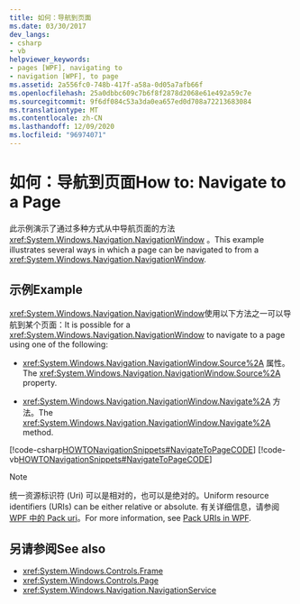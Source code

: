 ```yaml
---
title: 如何：导航到页面
ms.date: 03/30/2017
dev_langs:
- csharp
- vb
helpviewer_keywords:
- pages [WPF], navigating to
- navigation [WPF], to page
ms.assetid: 2a556fc0-748b-417f-a58a-0d05a7afb66f
ms.openlocfilehash: 25a0dbbc609c7b6f8f2878d2068e61e492a59c7e
ms.sourcegitcommit: 9f6df084c53a3da0ea657ed0d708a72213683084
ms.translationtype: MT
ms.contentlocale: zh-CN
ms.lasthandoff: 12/09/2020
ms.locfileid: "96974071"
---
```

# <a name="how-to-navigate-to-a-page"></a><span data-ttu-id="ad5c0-102">如何：导航到页面</span><span class="sxs-lookup"><span data-stu-id="ad5c0-102">How to: Navigate to a Page</span></span>
<span data-ttu-id="ad5c0-103">此示例演示了通过多种方式从中导航页面的方法 <xref:System.Windows.Navigation.NavigationWindow> 。</span><span class="sxs-lookup"><span data-stu-id="ad5c0-103">This example illustrates several ways in which a page can be navigated to from a <xref:System.Windows.Navigation.NavigationWindow>.</span></span>  
  
## <a name="example"></a><span data-ttu-id="ad5c0-104">示例</span><span class="sxs-lookup"><span data-stu-id="ad5c0-104">Example</span></span>  
 <span data-ttu-id="ad5c0-105"><xref:System.Windows.Navigation.NavigationWindow>使用以下方法之一可以导航到某个页面：</span><span class="sxs-lookup"><span data-stu-id="ad5c0-105">It is possible for a <xref:System.Windows.Navigation.NavigationWindow> to navigate to a page using one of the following:</span></span>  
  
- <span data-ttu-id="ad5c0-106"><xref:System.Windows.Navigation.NavigationWindow.Source%2A> 属性。</span><span class="sxs-lookup"><span data-stu-id="ad5c0-106">The <xref:System.Windows.Navigation.NavigationWindow.Source%2A> property.</span></span>  
  
- <span data-ttu-id="ad5c0-107"><xref:System.Windows.Navigation.NavigationWindow.Navigate%2A> 方法。</span><span class="sxs-lookup"><span data-stu-id="ad5c0-107">The <xref:System.Windows.Navigation.NavigationWindow.Navigate%2A> method.</span></span>  
  
 [!code-csharp[HOWTONavigationSnippets#NavigateToPageCODE](~/samples/snippets/csharp/VS_Snippets_Wpf/HOWTONavigationSnippets/CSharp/MainWindow.xaml.cs#navigatetopagecode)]
 [!code-vb[HOWTONavigationSnippets#NavigateToPageCODE](~/samples/snippets/visualbasic/VS_Snippets_Wpf/HOWTONavigationSnippets/visualbasic/mainwindow.xaml.vb#navigatetopagecode)]  
  
> [!NOTE]
> <span data-ttu-id="ad5c0-108">统一资源标识符 (Uri) 可以是相对的，也可以是绝对的。</span><span class="sxs-lookup"><span data-stu-id="ad5c0-108">Uniform resource identifiers (URIs) can be either relative or absolute.</span></span> <span data-ttu-id="ad5c0-109">有关详细信息，请参阅 [WPF 中的 Pack uri](pack-uris-in-wpf.md)。</span><span class="sxs-lookup"><span data-stu-id="ad5c0-109">For more information, see [Pack URIs in WPF](pack-uris-in-wpf.md).</span></span>  
  
## <a name="see-also"></a><span data-ttu-id="ad5c0-110">另请参阅</span><span class="sxs-lookup"><span data-stu-id="ad5c0-110">See also</span></span>

- <xref:System.Windows.Controls.Frame>
- <xref:System.Windows.Controls.Page>
- <xref:System.Windows.Navigation.NavigationService>
